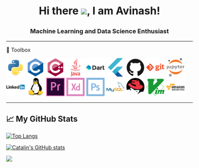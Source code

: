 # <p align=center> Hi there <img src="https://raw.githubusercontent.com/MartinHeinz/MartinHeinz/master/wave.gif" width="30px">, I am Avinash! </p>
### <p align=center> Machine Learning and Data Science Enthusiast </p>
---

🧰 Toolbox

<img src = "https://github.com/devicons/devicon/blob/master/icons/python/python-original.svg" width="50" height="50">  <img src = "https://github.com/devicons/devicon/blob/master/icons/c/c-original.svg" width="50" height="50">  <img src = "https://github.com/devicons/devicon/blob/master/icons/cplusplus/cplusplus-original.svg" width="50" height="50">  <img src = "https://github.com/devicons/devicon/blob/master/icons/java/java-plain-wordmark.svg" width="50" height="50">  <img src = "https://github.com/devicons/devicon/blob/master/icons/dart/dart-original-wordmark.svg" width="50" height="50">  <img src = "https://github.com/devicons/devicon/blob/master/icons/flutter/flutter-original.svg" width="50" height="50">  <img src = "https://github.com/devicons/devicon/blob/master/icons/github/github-original.svg" width="50" height="50">  <img src = "https://github.com/devicons/devicon/blob/master/icons/git/git-plain-wordmark.svg" width="50" height="50">  <img src = "https://github.com/devicons/devicon/blob/master/icons/jupyter/jupyter-original-wordmark.svg" width="50" height="50">  <img src = "https://github.com/devicons/devicon/blob/master/icons/linkedin/linkedin-original-wordmark.svg" width="50" height="50">  <img src = "https://github.com/devicons/devicon/blob/master/icons/linux/linux-original.svg" width="50" height="50">  <img src = "https://github.com/devicons/devicon/blob/master/icons/premierepro/premierepro-original.svg" width="50" height="50">  <img src = "https://github.com/devicons/devicon/blob/master/icons/xd/xd-line.svg" width="50" height="50">  <img src = "https://github.com/devicons/devicon/blob/master/icons/photoshop/photoshop-line.svg" width="50" height="50">  <img src = "https://github.com/devicons/devicon/blob/master/icons/mysql/mysql-original-wordmark.svg" width="50" height="50">  <img src = "https://github.com/devicons/devicon/blob/master/icons/redhat/redhat-original.svg" width="50" height="50">  <img src = "https://github.com/devicons/devicon/blob/master/icons/vim/vim-plain.svg" width="50" height="50">  <img src = "https://github.com/devicons/devicon/blob/master/icons/amazonwebservices/amazonwebservices-original-wordmark.svg" width="50" height="50">

---

## &#x1f4c8; My GitHub Stats

[![Top Langs](https://github-readme-stats.vercel.app/api/top-langs/?username=avinash3699&hide=jupyter%20notebook&theme=radical)](https://github.com/anuraghazra/github-readme-stats)

[![Catalin's GitHub stats](https://github-readme-stats.vercel.app/api?username=avinash3699&theme=radical)](https://github.com/anuraghazra/github-readme-stats)

![](https://komarev.com/ghpvc/?username=avinash3699&color=green&label=Profile+Views)
<!--
**avinash3699/avinash3699** is a ✨ _special_ ✨ repository because its `README.md` (this file) appears on your GitHub profile.

Here are some ideas to get you started:

- 🔭 I’m currently working on ...
- 🌱 I’m currently learning ...
- 👯 I’m looking to collaborate on ...
- 🤔 I’m looking for help with ...
- 💬 Ask me about ...
- 📫 How to reach me: ...
- 😄 Pronouns: ...
- ⚡ Fun fact: ...
-->
